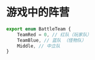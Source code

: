 # 游戏中的阵营

```ts
export enum BattleTeam {
    TeamRed = 0, // 红队（玩家队）
    TeamBlue, // 蓝队 （怪物队）
    Middle, // 中立队
}
```
